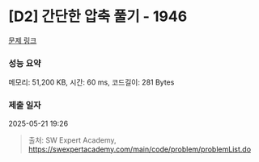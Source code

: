 # [D2] 간단한 압축 풀기 - 1946 

[문제 링크](https://swexpertacademy.com/main/code/problem/problemDetail.do?contestProbId=AV5PmkDKAOMDFAUq) 

### 성능 요약

메모리: 51,200 KB, 시간: 60 ms, 코드길이: 281 Bytes

### 제출 일자

2025-05-21 19:26



> 출처: SW Expert Academy, https://swexpertacademy.com/main/code/problem/problemList.do